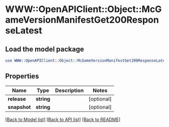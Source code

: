 # WWW::OpenAPIClient::Object::McGameVersionManifestGet200ResponseLatest

## Load the model package
```perl
use WWW::OpenAPIClient::Object::McGameVersionManifestGet200ResponseLatest;
```

## Properties
Name | Type | Description | Notes
------------ | ------------- | ------------- | -------------
**release** | **string** |  | [optional] 
**snapshot** | **string** |  | [optional] 

[[Back to Model list]](../README.md#documentation-for-models) [[Back to API list]](../README.md#documentation-for-api-endpoints) [[Back to README]](../README.md)


